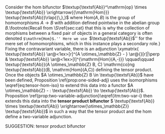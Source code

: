 
Consider the hom bifunctor
 $\textup{\textsf{Ab}}^\mathrm{op} \times \textup{\textsf{Ab}} \xrightarrow{{\mathrm{Hom}}} \textup{\textsf{Ab}}\rlap{{\,},}$ where $\mathrm{Hom}(A,B)$ is the group of homomorphisms $A \to B$ with addition defined pointwise in the abelian group $B$.\footnote{Recall from \S\ref{sec:cat} that this is why the collection of morphisms between a fixed pair of objects in a general category is often denoted ``$\mathrm{Hom}$.'' Here we use ``$\textup{\textsf{Ab}}$'' for the mere set of homomorphisms, which in this instance plays a secondary role.}   Fixing the contravariant variable, there is an adjunction
  \xymatrix{ \textup{\textsf{Ab}} \ar@<1ex>[r]^{A \otimes_\mathbb{Z} - } \ar@{}[r]|\perp & \textup{\textsf{Ab}} \ar@<1ex>[l]^{\mathrm{Hom}(A,-)}}
 \qquad\qquad \textup{\textsf{Ab}}(A \otimes_\mathbb{Z} B, C) \mathrm{co}ng \textup{\textsf{Ab}}(B, \mathrm{Hom}(A,C))  defining the tensor product.
Once the objects $A \otimes_\mathbb{Z} B \in \textup{\textsf{Ab}}$ have been defined, Proposition \ref{prop:one-sided-adj} uses the isomorphisms \eqref{eq:tensor-hom-iso} to extend this data into a functor $A \otimes_\mathbb{Z} - : \textup{\textsf{Ab}} \to \textup{\textsf{Ab}}$. Proposition \ref{prop:two-variable-adjunction}\eqref{itm:two-var-i} then extends this data into the **tensor product bifunctor** $ \textup{\textsf{Ab}} \times \textup{\textsf{Ab}} \xrightarrow{\otimes_\mathbb{Z}} \textup{\textsf{Ab}}$ in such a way that the tensor product and the hom define a two-variable adjunction.

SUGGESTION: tensor product bifunctor